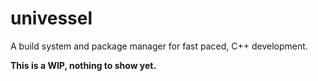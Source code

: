 # univessel
A build system and package manager for fast paced, C++ development.

**This is a WIP, nothing to show yet.**
